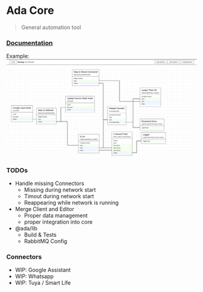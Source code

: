 # Ada Core

> General automation tool

### [Documentation](./docs/)

Example:
<span style="margin:auto">
![](./docs/resources/editor-overview.jpeg)
</span>

### TODOs

- Handle missing Connectors
    - Missing during network start
    - Timout during network start
    - Reappearing while network is running
- Merge Client and Editor
    - Proper data management
    - proper integration into core
- @ada/lib
    - Build & Tests
    - RabbitMQ Config

### Connectors

- WIP: Google Assistant
- WIP: Whatsapp
- WIP: Tuya / Smart Life